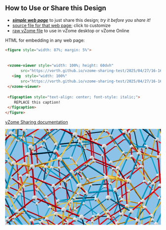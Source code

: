 
## How to Use or Share this Design

 - [***simple web page***](<https://vorth.github.io/vzome-sharing-test/2025/04/27/16-16-49-222Z-testing-image-size/>) to just share this design; *try it before you share it!*
 - [source file for that web page](<https://github.com/vorth/vzome-sharing-test/edit/main/2025/04/27/16-16-49-222Z-testing-image-size/index.md>); click to customize
 - [raw vZome file](<https://raw.githubusercontent.com/vorth/vzome-sharing-test/main/2025/04/27/16-16-49-222Z-testing-image-size/testing-image-size.vZome>) to use in vZome desktop or vZome Online
 
 HTML for embedding in any web page:
 ```html
<figure style="width: 87%; margin: 5%">
  
  
  <vzome-viewer style="width: 100%; height: 60dvh" 
        src="https://vorth.github.io/vzome-sharing-test/2025/04/27/16-16-49-222Z-testing-image-size/testing-image-size.vZome" >
    <img  style="width: 100%"
        src="https://vorth.github.io/vzome-sharing-test/2025/04/27/16-16-49-222Z-testing-image-size/testing-image-size.png" >
  </vzome-viewer>

  <figcaption style="text-align: center; font-style: italic;">
     REPLACE this caption!
  </figcaption>
</figure>

 ```

[vZome Sharing documentation](https://vzome.github.io/vzome/sharing.html#how-it-works)

![Image](<testing-image-size.png>)

